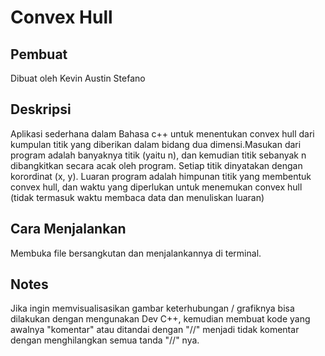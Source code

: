 # Convex Hull

## Pembuat
Dibuat oleh Kevin Austin Stefano

## Deskripsi
Aplikasi sederhana dalam Bahasa c++ untuk menentukan convex hull dari kumpulan titik yang diberikan dalam bidang dua dimensi.Masukan dari program adalah banyaknya titik (yaitu n), dan kemudian titik sebanyak n dibangkitkan secara acak oleh program. Setiap titik dinyatakan dengan korordinat (x, y). Luaran program adalah himpunan titik yang membentuk convex hull, dan waktu yang diperlukan untuk menemukan convex hull (tidak termasuk waktu membaca data dan menuliskan luaran)

## Cara Menjalankan
Membuka file bersangkutan dan menjalankannya di terminal.

## Notes
Jika ingin memvisualisasikan gambar keterhubungan / grafiknya bisa dilakukan dengan mengunakan Dev C++, kemudian membuat kode yang awalnya "komentar" atau ditandai dengan "//" menjadi tidak komentar dengan menghilangkan semua tanda "//" nya.
